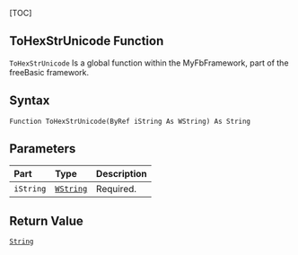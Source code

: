 [TOC]
## ToHexStrUnicode Function

`ToHexStrUnicode` Is a global function within the MyFbFramework, part of the freeBasic framework.
## Syntax

```freeBasic
Function ToHexStrUnicode(ByRef iString As WString) As String
```

## Parameters

|Part|Type|Description|
| :------------ | :------------ | :------------ |
|`iString`|[`WString`]("https://www.freebasic.net/wiki/KeyPgWString")|Required.|

## Return Value
[`String`]("https://www.freebasic.net/wiki/KeyPgString")

